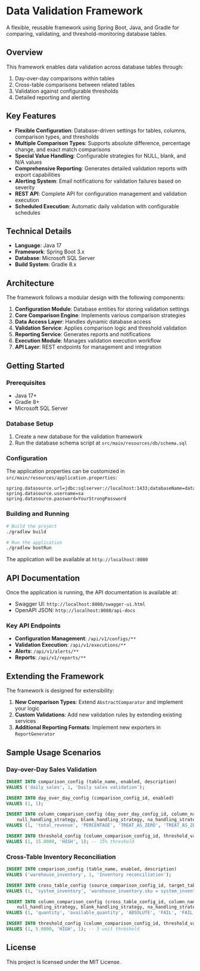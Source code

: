 # Data Validation Framework

A flexible, reusable framework using Spring Boot, Java, and Gradle for comparing, validating, and threshold-monitoring database tables.

## Overview

This framework enables data validation across database tables through:

1. Day-over-day comparisons within tables
2. Cross-table comparisons between related tables
3. Validation against configurable thresholds
4. Detailed reporting and alerting

## Key Features

- **Flexible Configuration**: Database-driven settings for tables, columns, comparison types, and thresholds
- **Multiple Comparison Types**: Supports absolute difference, percentage change, and exact match comparisons
- **Special Value Handling**: Configurable strategies for NULL, blank, and N/A values
- **Comprehensive Reporting**: Generates detailed validation reports with export capabilities
- **Alerting System**: Email notifications for validation failures based on severity
- **REST API**: Complete API for configuration management and validation execution
- **Scheduled Execution**: Automatic daily validation with configurable schedules

## Technical Details

- **Language**: Java 17
- **Framework**: Spring Boot 3.x
- **Database**: Microsoft SQL Server
- **Build System**: Gradle 8.x

## Architecture

The framework follows a modular design with the following components:

1. **Configuration Module**: Database entities for storing validation settings
2. **Core Comparison Engine**: Implements various comparison strategies
3. **Data Access Layer**: Handles dynamic database access
4. **Validation Service**: Applies comparison logic and threshold validation
5. **Reporting Service**: Generates reports and notifications
6. **Execution Module**: Manages validation execution workflow
7. **API Layer**: REST endpoints for management and integration

## Getting Started

### Prerequisites

- Java 17+
- Gradle 8+
- Microsoft SQL Server

### Database Setup

1. Create a new database for the validation framework
2. Run the database schema script at `src/main/resources/db/schema.sql`

### Configuration

The application properties can be customized in `src/main/resources/application.properties`:

```properties
spring.datasource.url=jdbc:sqlserver://localhost:1433;databaseName=datavalidation;encrypt=true;trustServerCertificate=true;
spring.datasource.username=sa
spring.datasource.password=YourStrongPassword
```

### Building and Running

```bash
# Build the project
./gradlew build

# Run the application
./gradlew bootRun
```

The application will be available at `http://localhost:8080`

## API Documentation

Once the application is running, the API documentation is available at:

- Swagger UI: `http://localhost:8080/swagger-ui.html`
- OpenAPI JSON: `http://localhost:8080/api-docs`

### Key API Endpoints

- **Configuration Management**: `/api/v1/configs/**`
- **Validation Execution**: `/api/v1/executions/**`
- **Alerts**: `/api/v1/alerts/**`
- **Reports**: `/api/v1/reports/**`

## Extending the Framework

The framework is designed for extensibility:

1. **New Comparison Types**: Extend `AbstractComparator` and implement your logic
2. **Custom Validations**: Add new validation rules by extending existing services
3. **Additional Reporting Formats**: Implement new exporters in `ReportGenerator`

## Sample Usage Scenarios

### Day-over-Day Sales Validation

```sql
INSERT INTO comparison_config (table_name, enabled, description)
VALUES ('daily_sales', 1, 'Daily sales validation');

INSERT INTO day_over_day_config (comparison_config_id, enabled)
VALUES (1, 1);

INSERT INTO column_comparison_config (day_over_day_config_id, column_name, comparison_type, 
    null_handling_strategy, blank_handling_strategy, na_handling_strategy)
VALUES (1, 'total_revenue', 'PERCENTAGE', 'TREAT_AS_ZERO', 'TREAT_AS_ZERO', 'TREAT_AS_ZERO');

INSERT INTO threshold_config (column_comparison_config_id, threshold_value, severity, notification_enabled)
VALUES (1, 15.0000, 'HIGH', 1); -- 15% threshold
```

### Cross-Table Inventory Reconciliation

```sql
INSERT INTO comparison_config (table_name, enabled, description)
VALUES ('warehouse_inventory', 1, 'Inventory reconciliation');

INSERT INTO cross_table_config (source_comparison_config_id, target_table_name, join_condition, enabled)
VALUES (1, 'system_inventory', 'warehouse_inventory.sku = system_inventory.sku', 1);

INSERT INTO column_comparison_config (cross_table_config_id, column_name, target_column_name, comparison_type, 
    null_handling_strategy, blank_handling_strategy, na_handling_strategy)
VALUES (1, 'quantity', 'available_quantity', 'ABSOLUTE', 'FAIL', 'FAIL', 'FAIL');

INSERT INTO threshold_config (column_comparison_config_id, threshold_value, severity, notification_enabled)
VALUES (1, 5.0000, 'HIGH', 1); -- 5 unit threshold
```

## License

This project is licensed under the MIT License.
